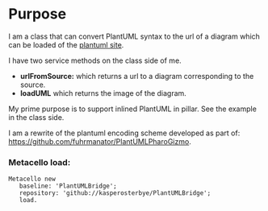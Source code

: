 # Purpose
I am a class that can convert PlantUML syntax to the url of a diagram which can be loaded of the [plantuml site](http://plantuml.com/).


I have two service methods on the class side of me.

- **urlFromSource:**  which returns a url to a diagram corresponding to the source.
- **loadUML**  which returns the image of the diagram.


My prime purpose is to support inlined PlantUML in pillar. See the example in the class side.

I am a rewrite of the plantuml encoding scheme developed as part of:
https://github.com/fuhrmanator/PlantUMLPharoGizmo.

### Metacello load:

```smalltalk
Metacello new   baseline: 'PlantUMLBridge';   repository: 'github://kasperosterbye/PlantUMLBridge';   load.
```
